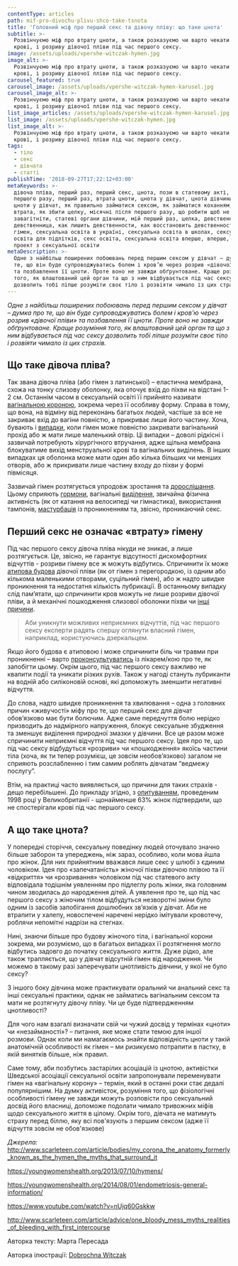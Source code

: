 ```yaml
---
contentType: articles
path: mif-pro-divochu-plivu-shco-take-tsnota
title: 'Головний міф про перший секс та дівочу пліву: що таке цнота'
subtitle: >-
  Розвінчуємо міф про втрату цноти, а також розказуємо чи варто чекати болю,
  крові, і розриву дівочої пліви під час першого сексу.
image: /assets/uploads/vpershe-witczak-hymen.jpg
image_alt: >-
  Розвінчуємо міф про втрату цноти, а також розказуємо чи варто чекати болю,
  крові, і розриву дівочої пліви під час першого сексу.
carousel_featured: true
carousel_image: /assets/uploads/vpershe-witczak-hymen-karusel.jpg
carousel_image_alt: >-
  Розвінчуємо міф про втрату цноти, а також розказуємо чи варто чекати болю,
  крові, і розриву дівочої пліви під час першого сексу.
list_image_articles: /assets/uploads/vpershe-witczak-hymen-karusel.jpg
list_image: /assets/uploads/vpershe-witczak-hymen.jpg
list_image_alt: >-
  Розвінчуємо міф про втрату цноти, а також розказуємо чи варто чекати болю,
  крові, і розриву дівочої пліви під час першого сексу.
tags:
  - тіло
  - секс
  - дівчата
  - статті
publishTime: '2018-09-27T17:22:12+03:00'
metaKeywords: >-
  дівоча пліва, перший раз, перший секс, цнота, пози в статевому акті, пози для
  першого разу, перший раз, втрата цноти, цнота у дівчат, цнота дівчини, втрата
  цноти у дівчат, як правильно займатися сексом, як займатися коханням, цнота
  втрата, як збити целку, місячні після першого разу, що робити щоб не
  завагітніти, статеві органи дівчини, мій перший раз, целка, девственность,
  девственница, как лишить девственности, как восстановить девственность, гимен,
  гімен, сексуальна освіта в україні, сексуальна освіта в школах, сексуальна
  освіта для підлітків, секс освіта, сексуальна освіта вперше, вперше, онлайн
  проект з сексуальної освіти
metaDescription: >-
  Одне з найбільш поширених побоювань перед першим сексом у дівчат – думка про
  те, що він буде супроводжуватись болем і кров’ю через розрив «дівочої пліви»
  та позбавлення її цноти. Проте воно не завжди обґрунтоване. Краще розуміння
  того, як влаштований цей орган та що з ним відбувається під час сексу
  дозволить тобі ліпше розуміти своє тіло і розвіяти чимало із цих страхів.
---
```

_Одне з найбільш поширених побоювань перед першим сексом у дівчат – думка про те, що він буде супроводжуватись болем і кров’ю через розрив «дівочої пліви» та позбавлення її цноти. Проте воно не завжди обґрунтоване. Краще розуміння того, як влаштований цей орган та що з ним відбувається під час сексу дозволить тобі ліпше розуміти своє тіло і розвіяти чимало із цих страхів._

## Що таке дівоча пліва?

Так звана дівоча пліва (або гімен з латинської) – еластична мембрана, схожа на тонку слизову оболонку, яка оточує вхід до піхви на відстані 1-2 см. Останнім часом в сексуальній освіті її прийнято називати [вагінальною короною](http://www.scarleteen.com/article/bodies/my_corona_the_anatomy_formerly_known_as_the_hymen_the_myths_that_surround_it), зокрема через її особливу форму. Справа в тому, що вона, на відміну від переконань багатьох людей, частіше за все не закриває  вхід до вагіни повністю, а прикриває лише його частину. Хоча, бувають і [випадки](https://youngwomenshealth.org/2013/07/10/hymens/), коли гімен може повністю закривати вагінальний прохід або ж мати лише маленький отвір. Ці випадки – доволі рідкісні і зазвичай потребують хірургічного втручання, адже щільна мембрана блокуватиме вихід менструальної крові та вагінальних виділень. В інших випадках ця оболонка може мати один або кілька більших чи менших отворів, або ж прикривати лише частину входу до піхви у формі півмісяця.

Зазвичай гімен розтягується упродовж зростання та [дорослішання](http://vpershe.com/articles/zminy-v-tili-divchyny-pidlitka). Цьому сприяють [гормони](http://vpershe.com/articles/scho-take-hormony-testosteron-estrogen), вагінальні [виділення](http://vpershe.com/articles/misiachni), звичайна фізична активність (як от катання на велосипеді чи гімнастика), використання тампонів, [мастурбація](http://vpershe.com/stories/persha-masturbacia-pershyy-sex-porno) із проникненням та, звісно, проникаючий секс. 

## Перший секс не означає «втрату» гімену

Під час першого сексу дівоча пліва нікуди не зникає, а лише розтягується. Це, звісно, не гарантує відсутності дискомфортних відчуттів - розриви гімену все ж можуть відбутись. Спричинити їх може [атипова будова](https://youngwomenshealth.org/2013/07/10/hymens/) дівочої пліви (як от гімен з перегородкою, із одним або кількома маленькими отворами, суцільний гімен), або ж надто швидке проникнення та недостатня кількість лубрикації. В останньому випадку слід пам’ятати, що спричинити кров можуть не лише розриви дівочої пліви, а й механічні пошкодження слизової оболонки піхви чи [інші причини](https://youngwomenshealth.org/2014/08/01/endometriosis-general-information/).

> Аби уникнути можливих неприємних відчуттів, під час першого сексу експерти радять спершу оглянути власний гімен, наприклад, користуючись дзеркальцем. 

Якщо його будова є атиповою і може спричинити біль чи травми при проникненні – варто [проконсультуватись](https://www.youtube.com/watch?v=nUjq60Gskkw) із лікарем/кою про те, як запобігти цьому. Окрім цього, під час першого сексу важливо не квапити події та уникати різких рухів. Також у нагоді стануть лубриканти на водній або силіконовій основі, які допоможуть зменшити негативні відчуття. 

До слова, надто швидке проникнення та хвилювання – одна з головних причин «живучості» міфу про те, що перший секс для дівчат обов’язково має бути болючим. Адже саме передчуття болю нерідко призводить до надмірного напруження, блокує сексуальне збудження та зменшує виділення природної змазки у дівчини. Все це разом може спричинити неприємні відчуття під час першого сексу. Ідея про те, що під час сексу відбудуться «розриви» чи «пошкодження» якоїсь частини тіла (хоча, як ти тепер розумієш, це зовсім необов’язково) загалом не сприяють розслабленню і тим самим роблять дівчатам “ведмежу послугу”.

Втім, на практиці часто виявляється, що причини для таких страхів - дещо перебільшені. До прикладу згідно, з [опитуванням](http://www.scarleteen.com/article/advice/one_bloody_mess_myths_realities_of_bleeding_with_first_intercourse), проведеним 1998 році у Великобританії - щонайменше 63% жінок підтвердили, що не спостерігали крові під час першого сексу. 

## А що таке цнота?

У попередні сторіччя, сексуальну поведінку людей оточувало значно більше заборон та упереджень, ніж зараз, особливо, коли мова йшла про жінок. Для них прийнятним вважався лише секс у шлюбі з єдиним чоловіком. Ідея про «запечатаність» жіночої піхви дівочою плівою та її «відкриття» чи «розривання» чоловіком під час статевого акту відповідала тодішнім уявленням про підлеглу роль жінки, яка головним чином зводилась до народження дітей. А уявлення про те, що під час першого сексу з жіночим тілом відбудуться незворотні зміни було одним із засобів запобігання дошлюбних зв’язків у дівчат. Аби не втрапити у халепу, новоспечені наречені нерідко імітували кровотечу, роблячи непомітні надрізи на стегнах.

Нині, знаючи більше про будову жіночого тіла, і вагінальної корони зокрема, ми розуміємо, що в багатьох випадках її розтягнення могло відбутись задовго до початку сексуального життя. Дуже рідко, але також трапляється, що у дівчат відсутній гімен від народження. Чи можемо в такому разі заперечувати цнотливість дівчини, у якої не було сексу? 

З іншого боку дівчина може практикувати оральний чи анальний секс та інші сексуальні практики, однак не займатись вагінальним сексом та мати не розтягнуту дівочу пліву. Чи це буде підтвердженням цнотливості?  

Для чого нам взагалі визначати свій чи чужий досвід у термінах «цноти» чи «незайманості»? – питання, яке може стати темою для іншої розмови. Однак коли ми намагаємось знайти відповідність цноти у такій анатомічній особливості як гімен – ми ризикуємо потрапити в пастку, в якій винятків більше, ніж правил. 

Саме тому, аби позбутись застарілих асоціацій із цнотою, активістки Шведської асоціації сексуальної освіти запропонували переменувати гімен на «вагінальну корону» – термін, який в останні роки стає дедалі популярнішим. На думку активісток, розуміння того, що фізіологічні особливості гімену не завжди можуть розповісти про сексуальний досвід його власниці, допоможе подолати чимало тривожних міфів щодо сексуального життя в цілому.
 Окрім того, дівчата не матимуть страху перед біллю, яку всі пов'язують з першим сексом (адже її відчуття зовсім не обов'язкове) 

_Джерела:_ http://www.scarleteen.com/article/bodies/my_corona_the_anatomy_formerly_known_as_the_hymen_the_myths_that_surround_it

https://youngwomenshealth.org/2013/07/10/hymens/

https://youngwomenshealth.org/2014/08/01/endometriosis-general-information/

https://www.youtube.com/watch?v=nUjq60Gskkw

http://www.scarleteen.com/article/advice/one_bloody_mess_myths_realities_of_bleeding_with_first_intercourse

Авторка тексту: Марта Пересада

Авторка ілюстрації: [Dobrochna Witczak](https://www.instagram.com/dochna_/)
